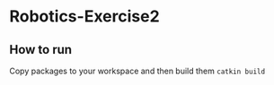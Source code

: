 # Robotics-Exercise2

## How to run

Copy packages to your workspace and then build them
`catkin build`
